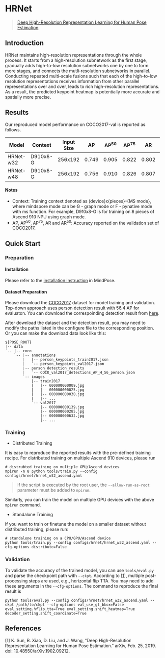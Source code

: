 # HRNet

> [Deep High-Resolution Representation Learning for Human Pose Estimation](https://arxiv.org/abs/1902.09212)

## Introduction

HRNet maintains high-resolution representations through the whole process. It starts from a high-resolution subnetwork as the first stage, gradually adds high-to-low resolution subnetworks one by one to form more stages, and connects the mutli-resolution subnetworks in parallel. Conducting repeated multi-scale fusions such that each of the high-to-low resolution representations receives information from other parallel representations over and over, leads to rich high-resolution representations. As a result, the predicted keypoint heatmap is potentially more accurate and spatially more precise.

## Results

Our reproduced model performance on COCO2017-val is reported as follows.

<div align="center">

| Model     | Context  | Input Size | AP    | AP<sup>50</sup> | AP<sup>75</sup> | AR     | AR<sup>50</sup> | Params (M) | Recipe    | Download    |
|-----------|----------|------------|-------|-----------------|-----------------|--------|-----------------|------------|-----------|-------------|
| HRNet-w32 | D910x8-G | 256x192    | 0.749 | 0.905           | 0.822           | 0.802  | 0.941           | 28.59      |[yaml](https://github.com/mindspore-lab/mindpose/blob/master/configs/hrnet/hrnet_w32_ascend.yaml)   | [weights](https://download.mindspore.cn/toolkits/mindpose/hrnet/hrnet_w32_256_192.ckpt) |
| HRNet-w48 | D910x8-G | 256x192    | 0.756 | 0.910           | 0.826           | 0.807  | 0.946           | 63.68      |[yaml](https://github.com/mindspore-lab/mindpose/blob/master/configs/hrnet/hrnet_w48_ascend.yaml)   | [weights](https://download.mindspore.cn/toolkits/mindpose/hrnet/hrnet_w48_256_192.ckpt) |

</div>

#### Notes
- Context: Training context denoted as {device}x{pieces}-{MS mode}, where mindspore mode can be G - graph mode or F - pynative mode with ms function. For example, D910x8-G is for training on 8 pieces of Ascend 910 NPU using graph mode. 
- AP, AP<sup>50</sup>, AP<sup>75</sup>, AR and AR<sup>50</sup>: Accuracy reported on the validation set of COCO2017. 

## Quick Start

### Preparation

#### Installation
Please refer to the [installation instruction](https://github.com/mindspore-lab/mindpose#installation) in MindPose.

#### Dataset Preparation
Please download the [COCO2017](https://cocodataset.org/#home) dataset for model training and validation.
Top-down approach uses person detection result with 56.4 AP for evaluaton. You can download the correspoinding detection result from [here](https://github.com/leoxiaobin/deep-high-resolution-net.pytorch).

After download the dataset and the detection result, you may need to modify the paths listed in the configure file to the corresponding position. Or you can make the download data look like this:

```
${POSE_ROOT}
|-- data
`-- |-- coco
    `-- |-- annotations
        |   |-- person_keypoints_train2017.json
        |   `-- person_keypoints_val2017.json
        |-- person_detection_results
        |   `-- COCO_val2017_detections_AP_H_56_person.json
        `-- images
            |-- train2017
            |   |-- 000000000009.jpg
            |   |-- 000000000025.jpg
            |   |-- 000000000030.jpg
            |   |-- ... 
            `-- val2017
                |-- 000000000139.jpg
                |-- 000000000285.jpg
                |-- 000000000632.jpg
                |-- ... 
```

### Training

* Distributed Training

It is easy to reproduce the reported results with the pre-defined training recipe. For distributed training on multiple Ascend 910 devices, please run

```shell
# distrubted training on multiple GPU/Ascend devices
mpirun -n 8 python tools/train.py --config configs/hrnet/hrnet_w32_ascend.yaml
```

> If the script is executed by the root user, the `--allow-run-as-root` parameter must be added to `mpirun`.

Similarly, you can train the model on multiple GPU devices with the above `mpirun` command.

* Standalone Training

If you want to train or finetune the model on a smaller dataset without distributed training, please run:

```shell
# standalone training on a CPU/GPU/Ascend device
python tools/train.py --config configs/hrnet/hrnet_w32_ascend.yaml --cfg-options distribute=False
```

### Validation

To validate the accuracy of the trained model, you can use `tools/eval.py` and parse the checkpoint path with `--ckpt`. According to [<a href="#references">1</a>], multiple post-processing steps are used, e.g., horizontal flip TTA. You may need to add these arguments in the `--cfg-options`. The command to reproduce the final result is

```shell
python tools/eval.py --config configs/hrnet/hrnet_w32_ascend.yaml --ckpt /path/to/ckpt --cfg-options val_use_gt_bbox=False eval_setting.hflip_tta=True eval_setting.shift_heatmap=True decoder_setting.shift_coordinate=True
```

## References

[1] K. Sun, B. Xiao, D. Liu, and J. Wang, “Deep High-Resolution Representation Learning for Human Pose Estimation.” arXiv, Feb. 25, 2019. doi: 10.48550/arXiv.1902.09212.
